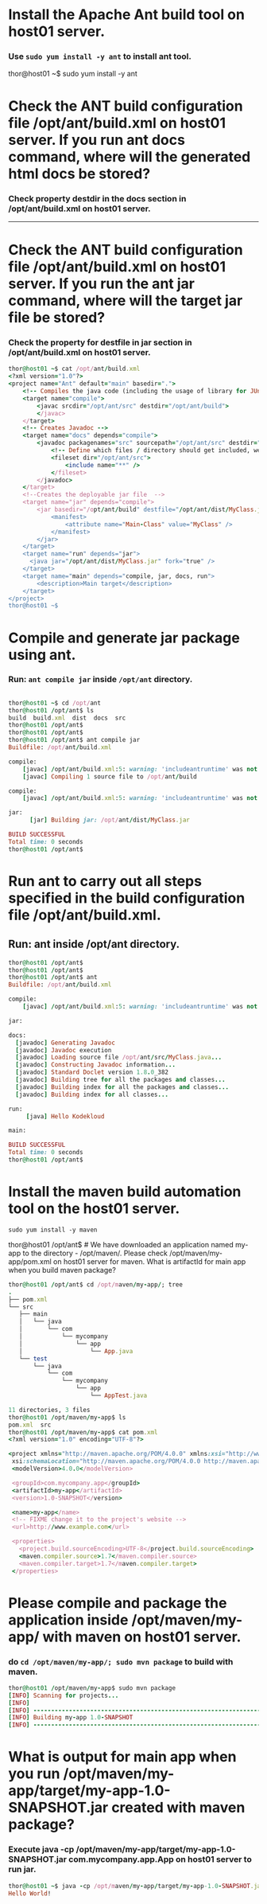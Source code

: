  # Install the Apache Ant build tool on host01 server.
 ### Use `sudo yum install -y ant` to install ant tool.

thor@host01 ~$ sudo yum install -y ant





# Check the ANT build configuration file /opt/ant/build.xml on host01 server. If you run ant docs command, where will the generated html docs be stored?
### Check property destdir in the docs section in /opt/ant/build.xml on host01 server.
------------------------------------------------------------------------------------------------------------------------------------------------------
# Check the ANT build configuration file /opt/ant/build.xml on host01 server. If you run the ant jar command, where will the target jar file be stored?
### Check the property for destfile in jar section in /opt/ant/build.xml on host01 server.

```ruby
thor@host01 ~$ cat /opt/ant/build.xml
<?xml version="1.0"?>
<project name="Ant" default="main" basedir=".">
    <!-- Compiles the java code (including the usage of library for JUnit -->
    <target name="compile">
        <javac srcdir="/opt/ant/src" destdir="/opt/ant/build">
        </javac>
    </target>
    <!-- Creates Javadoc -->
    <target name="docs" depends="compile">
        <javadoc packagenames="src" sourcepath="/opt/ant/src" destdir="/opt/ant/docs"><<<<<<<<<<<<<<<<<<<<<<<<<<<<<<<<<<<<<<<<<<<<<<<<<<<<<<<<<<<<<<<<<<<<<<<<<destdir
            <!-- Define which files / directory should get included, we include all -->
            <fileset dir="/opt/ant/src">
                <include name="**" />
            </fileset>
        </javadoc>
    </target>
    <!--Creates the deployable jar file  -->
    <target name="jar" depends="compile">
        <jar basedir="/opt/ant/build" destfile="/opt/ant/dist/MyClass.jar" ><<<<<<<<<<<<<<<<<<<<<<<<<<<<<<<<<<<<<<<<<<<<<<<<<<<destfile
            <manifest>
                <attribute name="Main-Class" value="MyClass" />
            </manifest>
        </jar>
    </target>
    <target name="run" depends="jar">
      <java jar="/opt/ant/dist/MyClass.jar" fork="true" />
    </target>
    <target name="main" depends="compile, jar, docs, run">
        <description>Main target</description>
    </target>
</project>
thor@host01 ~$
```

# Compile and generate jar package using ant.
### Run: `ant compile jar` inside `/opt/ant` directory.

```ruby

thor@host01 ~$ cd /opt/ant
thor@host01 /opt/ant$ ls
build  build.xml  dist  docs  src
thor@host01 /opt/ant$ 
thor@host01 /opt/ant$ 
thor@host01 /opt/ant$ ant compile jar
Buildfile: /opt/ant/build.xml

compile:
    [javac] /opt/ant/build.xml:5: warning: 'includeantruntime' was not set, defaulting to build.sysclasspath=last; set to false for repeatable builds
    [javac] Compiling 1 source file to /opt/ant/build

compile:
    [javac] /opt/ant/build.xml:5: warning: 'includeantruntime' was not set, defaulting to build.sysclasspath=last; set to false for repeatable builds

jar:
      [jar] Building jar: /opt/ant/dist/MyClass.jar

BUILD SUCCESSFUL
Total time: 0 seconds
thor@host01 /opt/ant$ 
```



# Run ant to carry out all steps specified in the build configuration file /opt/ant/build.xml.

## Run: ant inside /opt/ant directory.
```ruby
thor@host01 /opt/ant$ 
thor@host01 /opt/ant$ 
thor@host01 /opt/ant$ ant
Buildfile: /opt/ant/build.xml

compile:
    [javac] /opt/ant/build.xml:5: warning: 'includeantruntime' was not set, defaulting to build.sysclasspath=last; set to false for repeatable builds

jar:

docs:
  [javadoc] Generating Javadoc
  [javadoc] Javadoc execution
  [javadoc] Loading source file /opt/ant/src/MyClass.java...
  [javadoc] Constructing Javadoc information...
  [javadoc] Standard Doclet version 1.8.0_382
  [javadoc] Building tree for all the packages and classes...
  [javadoc] Building index for all the packages and classes...
  [javadoc] Building index for all classes...

run:
     [java] Hello Kodekloud

main:

BUILD SUCCESSFUL
Total time: 0 seconds
thor@host01 /opt/ant$
```


# Install the maven build automation tool on the host01 server.
 `sudo yum install -y maven`



 thor@host01 /opt/ant$ # We have downloaded an application named my-app to the directory - /opt/maven/. Please check /opt/maven/my-app/pom.xml on host01 server for maven. What is artifactId for main app when you build maven package?

 ```ruby
thor@host01 /opt/ant$ cd /opt/maven/my-app/; tree
.
├── pom.xml
└── src
    ├── main
    │   └── java
    │       └── com
    │           └── mycompany
    │               └── app
    │                   └── App.java
    └── test
        └── java
            └── com
                └── mycompany
                    └── app
                        └── AppTest.java

11 directories, 3 files
thor@host01 /opt/maven/my-app$ ls
pom.xml  src
thor@host01 /opt/maven/my-app$ cat pom.xml 
<?xml version="1.0" encoding="UTF-8"?>

<project xmlns="http://maven.apache.org/POM/4.0.0" xmlns:xsi="http://www.w3.org/2001/XMLSchema-instance"
  xsi:schemaLocation="http://maven.apache.org/POM/4.0.0 http://maven.apache.org/xsd/maven-4.0.0.xsd">
  <modelVersion>4.0.0</modelVersion>

  <groupId>com.mycompany.app</groupId>
  <artifactId>my-app</artifactId>
  <version>1.0-SNAPSHOT</version>

  <name>my-app</name>
  <!-- FIXME change it to the project's website -->
  <url>http://www.example.com</url>

  <properties>
    <project.build.sourceEncoding>UTF-8</project.build.sourceEncoding>
    <maven.compiler.source>1.7</maven.compiler.source>
    <maven.compiler.target>1.7</maven.compiler.target>
  </properties>
```


# Please compile and package the application inside /opt/maven/my-app/ with maven on host01 server.

### do `cd /opt/maven/my-app/; sudo mvn package` to build with maven.
```ruby
thor@host01 /opt/maven/my-app$ sudo mvn package
[INFO] Scanning for projects...
[INFO]                                                                         
[INFO] ------------------------------------------------------------------------
[INFO] Building my-app 1.0-SNAPSHOT
[INFO] ------------------------------------------------------------------------
```

 # What is output for main app when you run /opt/maven/my-app/target/my-app-1.0-SNAPSHOT.jar created with maven package?
 ### Execute java -cp /opt/maven/my-app/target/my-app-1.0-SNAPSHOT.jar com.mycompany.app.App on host01 server to run jar.
 ```ruby
thor@host01 ~$ java -cp /opt/maven/my-app/target/my-app-1.0-SNAPSHOT.jar com.mycompany.app.App
Hello World!
```

